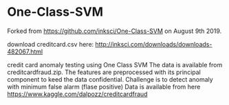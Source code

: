 # One-Class-SVM

Forked from https://github.com/inksci/One-Class-SVM on August 9th 2019.

download creditcard.csv here: http://inksci.com/downloads/downloads-482067.html

credit card anomaly testing using One Class SVM
The data is available from creditcardfraud.zip. The features are preprocessed with its principal component to keed the data confidential. 
Challenge is to detect anomaly with minimum false alarm (flase positive)
Data is available from here https://www.kaggle.com/dalpozz/creditcardfraud
